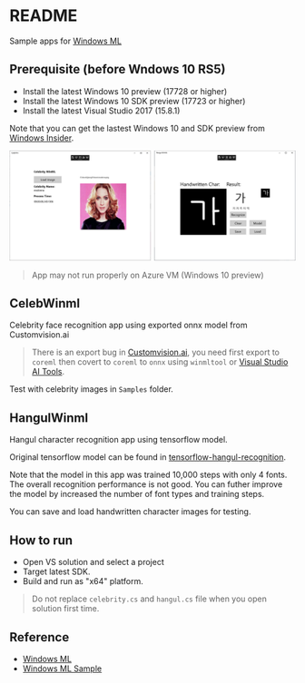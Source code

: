# README

Sample apps for [Windows ML](https://docs.microsoft.com/en-us/windows/ai/)

## Prerequisite (before Wndows 10 RS5)

- Install the latest Windows 10 preview (17728 or higher)
- Install the latest Windows 10 SDK preview (17723 or higher)
- Install the latest Visual Studio 2017 (15.8.1)

Note that you can get the lastest Windows 10 and SDK preview from [Windows Insider](https://insider.windows.com).

![winml app](aoe-winmlapp.png)

> App may not run properly on Azure VM (Windows 10 preview)

## CelebWinml

Celebrity face recognition app using exported onnx model from Customvision.ai

> There is an export bug in [Customvision.ai](https://customvision.ai/), you need first export to `coreml` then covert to `coreml` to `onnx` using `winmltool` or [Visual Studio AI Tools](https://marketplace.visualstudio.com/items?itemName=ms-toolsai.vstoolsai-vs2017).

Test with celebrity images in `Samples` folder.

## HangulWinml

Hangul character recognition app using tensorflow model. 

Original tensorflow model can be found in [tensorflow-hangul-recognition](https://github.com/IBM/tensorflow-hangul-recognition/).

Note that the model in this app was trained 10,000 steps with only 4 fonts. The overall recognition performance is not good.
You can futher improve the model by increased the number of font types and training steps.

You can save and load handwritten character images for testing.

## How to run

- Open VS solution and select a project
- Target latest SDK.
- Build and run as "x64" platform.

> Do not replace `celebrity.cs` and `hangul.cs` file when you open solution first time.

## Reference

- [Windows ML](https://docs.microsoft.com/en-us/windows/ai/)
- [Windows ML Sample](https://github.com/Microsoft/Windows-Machine-Learning)
